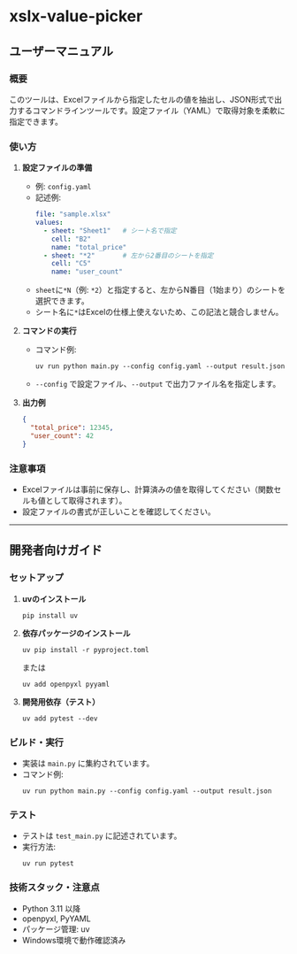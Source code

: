 # xslx-value-picker

## ユーザーマニュアル

### 概要
このツールは、Excelファイルから指定したセルの値を抽出し、JSON形式で出力するコマンドラインツールです。設定ファイル（YAML）で取得対象を柔軟に指定できます。

### 使い方

1. **設定ファイルの準備**
   - 例: `config.yaml`
   - 記述例:
     ```yaml
     file: "sample.xlsx"
     values:
       - sheet: "Sheet1"   # シート名で指定
         cell: "B2"
         name: "total_price"
       - sheet: "*2"       # 左から2番目のシートを指定
         cell: "C5"
         name: "user_count"
     ```
   - `sheet`に`*N`（例: `*2`）と指定すると、左からN番目（1始まり）のシートを選択できます。
   - シート名に`*`はExcelの仕様上使えないため、この記法と競合しません。

2. **コマンドの実行**
   - コマンド例:
     ```
     uv run python main.py --config config.yaml --output result.json
     ```
   - `--config` で設定ファイル、`--output` で出力ファイル名を指定します。

3. **出力例**
   ```json
   {
     "total_price": 12345,
     "user_count": 42
   }
   ```

### 注意事項
- Excelファイルは事前に保存し、計算済みの値を取得してください（関数セルも値として取得されます）。
- 設定ファイルの書式が正しいことを確認してください。

---

## 開発者向けガイド

### セットアップ

1. **uvのインストール**
   ```
   pip install uv
   ```

2. **依存パッケージのインストール**
   ```
   uv pip install -r pyproject.toml
   ```
   または
   ```
   uv add openpyxl pyyaml
   ```

3. **開発用依存（テスト）**
   ```
   uv add pytest --dev
   ```

### ビルド・実行

- 実装は `main.py` に集約されています。
- コマンド例:
  ```
  uv run python main.py --config config.yaml --output result.json
  ```

### テスト

- テストは `test_main.py` に記述されています。
- 実行方法:
  ```
  uv run pytest
  ```

### 技術スタック・注意点

- Python 3.11 以降
- openpyxl, PyYAML
- パッケージ管理: uv
- Windows環境で動作確認済み
